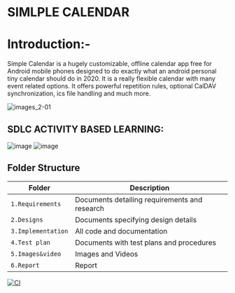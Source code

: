 # SIMLPLE CALENDAR


# Introduction:-
Simple Calendar is a hugely customizable, offline calendar app free for Android mobile phones designed to do exactly what an android personal tiny calendar should do in 2020. It is a really flexible calendar with many event related options. It offers powerful repetition rules, optional CalDAV synchronization, ics file handling and much more.


![images_2-01](https://user-images.githubusercontent.com/85540441/124632926-6544ad80-dea2-11eb-9b28-9d43cfa18ae5.jpg)

## SDLC ACTIVITY BASED LEARNING:

![image](https://user-images.githubusercontent.com/85540441/125198659-731e7800-e280-11eb-95da-2910342fb96e.png) ![image](https://user-images.githubusercontent.com/85540441/125198703-b11b9c00-e280-11eb-868c-fd3219994e1c.png)



## Folder Structure
Folder             | Description
-------------------| -----------------------------------------
`1.Requirements`   | Documents detailing requirements and research
`2.Designs`         | Documents specifying design details
`3.Implementation` | All code and documentation
`4.Test plan`      | Documents with test plans and procedures
`5.Images&video`   | Images and Videos 
`6.Report`   | Report 


     
     
 [![CI](https://github.com/Triveni22/Mini-Project/actions/workflows/main.yml/badge.svg)](https://github.com/Triveni22/Mini-Project/actions/workflows/main.yml)
